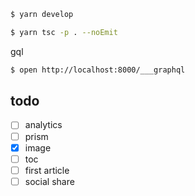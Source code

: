 ```sh
$ yarn develop

$ yarn tsc -p . --noEmit
```

gql

```sh
$ open http://localhost:8000/___graphql
```

## todo

- [ ] analytics
- [ ] prism
- [x] image
- [ ] toc
- [ ] first article
- [ ] social share
